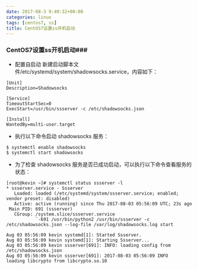 ```yaml
---
date: 2017-08-3 9:49:32+00:00
categories: linux
tags: [centos7, ss]
title: CentOS7设置ss开机启动
---
```

### CentOS7设置ss开机启动###
- 配置自启动
新建启动脚本文件/etc/systemd/system/shadowsocks.service，内容如下：
```
[Unit]
Description=Shadowsocks

[Service]
TimeoutStartSec=0
ExecStart=/usr/bin/ssserver -c /etc/shadowsocks.json

[Install]
WantedBy=multi-user.target
```

- 执行以下命令启动 shadowsocks 服务：
```
$ systemctl enable shadowsocks
$ systemctl start shadowsocks
```
- 为了检查 shadowsocks 服务是否已成功启动，可以执行以下命令查看服务的状态：
```
[root@kevin ~]# systemctl status ssserver -l
* ssserver.service - Ssserver
   Loaded: loaded (/etc/systemd/system/ssserver.service; enabled; vendor preset: disabled)
   Active: active (running) since Thu 2017-08-03 05:56:09 UTC; 23s ago
 Main PID: 691 (ssserver)
   CGroup: /system.slice/ssserver.service
           `-691 /usr/bin/python2 /usr/bin/ssserver -c /etc/shadowsocks.json --log-file /var/log/shadowsocks.log start

Aug 03 05:56:09 kevin systemd[1]: Started Ssserver.
Aug 03 05:56:09 kevin systemd[1]: Starting Ssserver...
Aug 03 05:56:09 kevin ssserver[691]: INFO: loading config from /etc/shadowsocks.json
Aug 03 05:56:09 kevin ssserver[691]: 2017-08-03 05:56:09 INFO     loading libcrypto from libcrypto.so.10
```
